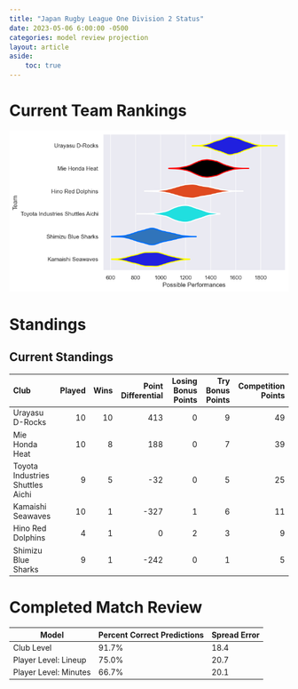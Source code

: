 ```yaml
---  
title: "Japan Rugby League One Division 2 Status"  
date: 2023-05-06 6:00:00 -0500  
categories: model review projection  
layout: article  
aside:  
    toc: true  
---
```

# Current Team Rankings


![Club Rankings](plots/rankings_Japan-Rugby-League-One-Division-2-2022.png)
# Standings

## Current Standings


| Club                             |   Played |   Wins |   Point Differential |   Losing Bonus Points |   Try Bonus Points |   Competition Points |
|:---------------------------------|---------:|-------:|---------------------:|----------------------:|-------------------:|---------------------:|
| Urayasu D-Rocks                  |       10 |     10 |                  413 |                     0 |                  9 |                   49 |
| Mie Honda Heat                   |       10 |      8 |                  188 |                     0 |                  7 |                   39 |
| Toyota Industries Shuttles Aichi |        9 |      5 |                  -32 |                     0 |                  5 |                   25 |
| Kamaishi Seawaves                |       10 |      1 |                 -327 |                     1 |                  6 |                   11 |
| Hino Red Dolphins                |        4 |      1 |                    0 |                     2 |                  3 |                    9 |
| Shimizu Blue Sharks              |        9 |      1 |                 -242 |                     0 |                  1 |                    5 |



# Completed Match Review


| Model | Percent Correct Predictions | Spread Error |
| ------ | ------ | ------ |
| Club Level | 91.7% | 18.4 |
| Player Level: Lineup | 75.0% | 20.7 |
| Player Level: Minutes | 66.7% | 20.1 |


